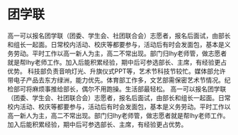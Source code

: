 # 团学联
高一可以报名团学联（团委、学生会、社团联合会）志愿者，报名后面试，由部长和组长一起面。日常校内活动、校庆等都要参与，活动后有时会发面包，基本是义务劳动。平时工作以高一新人为主，高二不常出现。部门归lhy老师管，做志愿者就是帮lhy老师工作。加入后能积累经验，期中后可参选部长、主席，有经验更占优势。 科技部负责音响灯光、升旗仪式PPT等，艺术节科技节较忙。媒体部允许带电子产品去东方绿洲，能力优先。体育部工作多，文艺部需保密艺术节情况。纪检部可将麻烦事推给部长，偶尔不用跑操。生活部最轻松。
高一可以报名团学联（团委、学生会、社团联合会）志愿者，报名后面试，由部长和组长一起面。日常校内活动、校庆等都要参与，活动后有时会发面包，基本是义务劳动。平时工作以高一新人为主，高二不常出现。部门归lhy老师管，做志愿者就是帮lhy老师工作。加入后能积累经验，期中后可参选部长、主席，有经验更占优势。